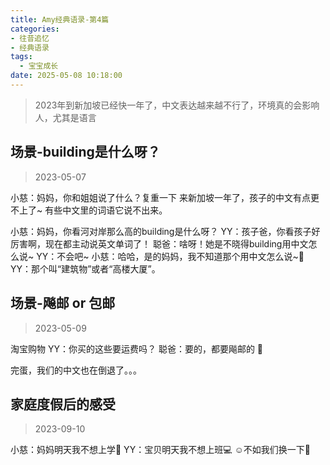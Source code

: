 ```yaml
---
title: Amy经典语录-第4篇
categories:
- 往昔追忆
- 经典语录
tags:
  - 宝宝成长
date: 2025-05-08 10:18:00
---
```


> 2023年到新加坡已经快一年了，中文表达越来越不行了，环境真的会影响人，尤其是语言

## 场景-building是什么呀？

> 2023-05-07

小慈：妈妈，你和姐姐说了什么？复重一下
来新加坡一年了，孩子的中文有点更不上了~ 
有些中文里的词语它说不出来。

小慈：妈妈，你看河对岸那么高的building是什么呀？
YY：孩子爸，你看孩子好厉害啊，现在都主动说英文单词了！
聪爸：啥呀！她是不晓得building用中文怎么说~
YY：不会吧~
小慈：哈哈，是的妈妈，我不知道那个用中文怎么说~🤣
YY：那个叫“建筑物”或者“高楼大厦”。

## 场景-飚邮 or 包邮

> 2023-05-09

淘宝购物
YY：你买的这些要运费吗？
聪爸：要的，都要飚邮的 🤣

完蛋，我们的中文也在倒退了。。。

## 家庭度假后的感受

> 2023-09-10 

小慈：妈妈明天我不想上学🎒
YY：宝贝明天我不想上班💻  ☺️不如我们换一下🤣